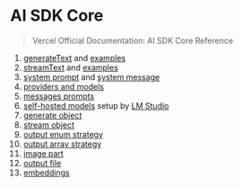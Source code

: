 # AI SDK Core

> Vercel Official Documentation: AI SDK Core Reference

1. [generateText](https://sdk.vercel.ai/docs/ai-sdk-core/generating-text#generatetext) and [examples](https://sdk.vercel.ai/docs/ai-sdk-core/generating-text#generatetext-1)
2. [streamText](https://sdk.vercel.ai/docs/ai-sdk-core/generating-text#streamtext) and [examples](https://sdk.vercel.ai/docs/ai-sdk-core/generating-text#streamtext-1)
3. [system prompt](https://sdk.vercel.ai/docs/foundations/prompts#system-prompts) and [system message](https://sdk.vercel.ai/docs/foundations/prompts#system-messages)
4. [providers and models](https://sdk.vercel.ai/docs/foundations/providers-and-models#providers-and-models)
5. [messages prompts](https://sdk.vercel.ai/docs/foundations/prompts#message-prompts)
6. [self-hosted models](https://sdk.vercel.ai/providers/openai-compatible-providers/lmstudio) setup by [LM Studio](https://lmstudio.ai/)
7. [generate object](https://sdk.vercel.ai/docs/ai-sdk-core/generating-structured-data#generate-object)
8. [stream object](https://sdk.vercel.ai/docs/ai-sdk-core/generating-structured-data#stream-object)
9. [output enum strategy](https://sdk.vercel.ai/docs/ai-sdk-core/generating-structured-data#enum)
10. [output array strategy](https://sdk.vercel.ai/docs/ai-sdk-core/generating-structured-data#array)
11. [image part](https://sdk.vercel.ai/docs/reference/ai-sdk-core/core-message#imagepart)
12. [output file](https://sdk.vercel.ai/docs/reference/ai-sdk-core/generate-object#messages.core-user-message.content.file-part)
13. [embeddings](https://sdk.vercel.ai/docs/ai-sdk-core/embeddings)